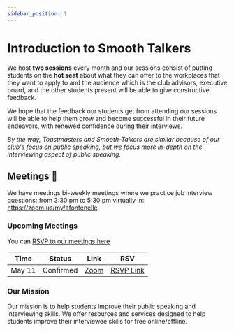 ```yaml
---
sidebar_position: 1
---
```


# Introduction to Smooth Talkers

We host **two sessions** every month and our sessions consist of putting students on the **hot seat** about what they can offer to the workplaces that they want to apply to and the audience which is the club advisors, executive board, and the other students present will be able to give constructive feedback.

We hope that the feedback our students get from attending our sessions will be
able to help them grow and become successful in their future endeavors, with
renewed confidence during their interviews.

*By the way, Toastmasters and Smooth-Talkers are similar because of our club's focus on public speaking, but we focus more in-depth on the interviewing aspect of public speaking.*


## Meetings 📅

We have meetings bi-weekly meetings where we practice job interview questions:
from 3:30 pm to 5:30 pm virtually in: https://zoom.us/my/afontenelle.

### Upcoming Meetings

You can [RSVP to our meetings here](https://docs.google.com/forms/d/e/1FAIpQLSc760joQhO5pSklci85Lkxj9Ml4xeZel4HndROHPJQtHnPrVg/viewform?usp=sf_link)

| Time   | Status    | Link                                   | RSV
| ------ | --------- | -------------------------------------- |--
| May 11 | Confirmed | [Zoom](https://zoom.us/my/afontenelle) | [RSVP Link](https://docs.google.com/forms/d/e/1FAIpQLSc760joQhO5pSklci85Lkxj9Ml4xeZel4HndROHPJQtHnPrVg/viewform?usp=sf_link)



### Our Mission



Our mission is to help students improve their public speaking
and interviewing skills. 
We offer resources and services designed to help students improve their
interviewee skills for free online/offline.